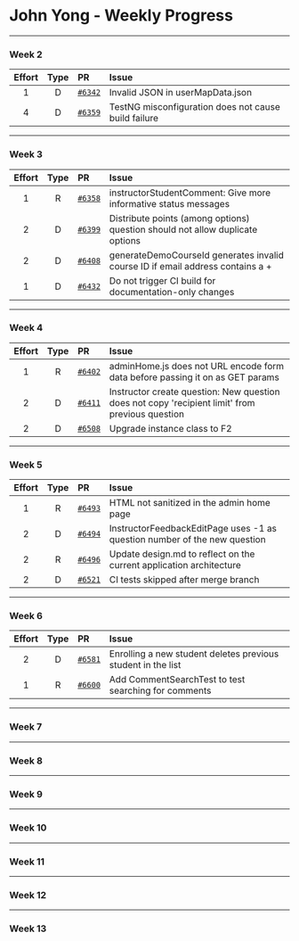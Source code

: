 # John Yong - Weekly Progress

---

### Week 2

|Effort| Type | PR | Issue |
|:---: |:---: |:---|:---   |
|  1   |  D   | [`#6342`](https://github.com/TEAMMATES/teammates/pull/6342) | Invalid JSON in userMapData.json |
|  4   |  D   | [`#6359`](https://github.com/TEAMMATES/teammates/pull/6359) | TestNG misconfiguration does not cause build failure |

---

### Week 3

|Effort| Type | PR | Issue |
|:---: |:---: |:---|:---   |
|  1   |  R   | [`#6358`](https://github.com/TEAMMATES/teammates/pull/6358) | instructorStudentComment: Give more informative status messages |
|  2   |  D   | [`#6399`](https://github.com/TEAMMATES/teammates/pull/6399) | Distribute points (among options) question should not allow duplicate options |
|  2   |  D   | [`#6408`](https://github.com/TEAMMATES/teammates/pull/6408) | generateDemoCourseId generates invalid course ID if email address contains a + |
|  1   |  D   | [`#6432`](https://github.com/TEAMMATES/teammates/pull/6432) | Do not trigger CI build for documentation-only changes |

---

### Week 4

|Effort| Type | PR | Issue |
|:---: |:---: |:---|:---   |
|  1   |  R   | [`#6402`](https://github.com/TEAMMATES/teammates/pull/6402) | adminHome.js does not URL encode form data before passing it on as GET params |
|  2   |  D   | [`#6411`](https://github.com/TEAMMATES/teammates/pull/6411) | Instructor create question: New question does not copy 'recipient limit' from previous question |
|  2   |  D   | [`#6508`](https://github.com/TEAMMATES/teammates/pull/6508) | Upgrade instance class to F2 |

---

### Week 5

|Effort| Type | PR | Issue |
|:---: |:---: |:---|:---   |
|  1   |  R   | [`#6493`](https://github.com/TEAMMATES/teammates/pull/6493) | HTML not sanitized in the admin home page |
|  2   |  D   | [`#6494`](https://github.com/TEAMMATES/teammates/pull/6494) | InstructorFeedbackEditPage uses -1 as question number of the new question |
|  2   |  R   | [`#6496`](https://github.com/TEAMMATES/teammates/pull/6496) | Update design.md to reflect on the current application architecture |
|  2   |  D   | [`#6521`](https://github.com/TEAMMATES/teammates/pull/6521) | CI tests skipped after merge branch |

---

### Week 6

|Effort| Type | PR | Issue |
|:---: |:---: |:---|:---   |
|  2   |  D   | [`#6581`](https://github.com/TEAMMATES/teammates/pull/6581) | Enrolling a new student deletes previous student in the list |
|  1   |  R   | [`#6600`](https://github.com/TEAMMATES/teammates/pull/6600) | Add CommentSearchTest to test searching for comments |

---

### Week 7

---

### Week 8

---

### Week 9

---

### Week 10

---

### Week 11

---

### Week 12

---

### Week 13

